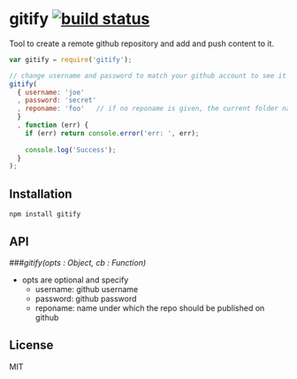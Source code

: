 # gitify [![build status](https://secure.travis-ci.org/thlorenz/gitify.png)](http://travis-ci.org/thlorenz/gitify)

Tool to create a remote github repository and add and push content to it.

```js
var gitify = require('gitify');

// change username and password to match your github account to see it in action
gitify(
  { username: 'joe'
  , password: 'secret'
  , reponame: 'foo'   // if no reponame is given, the current folder name is used
  }
  , function (err) {
    if (err) return console.error('err: ', err);
    
    console.log('Success');
  }
);
```

## Installation

    npm install gitify

## API

###*gitify(opts : Object, cb : Function)*

- opts are optional and specify
    - username: github username
    - password: github password
    - reponame: name under which the repo should be published on github


## License

MIT
